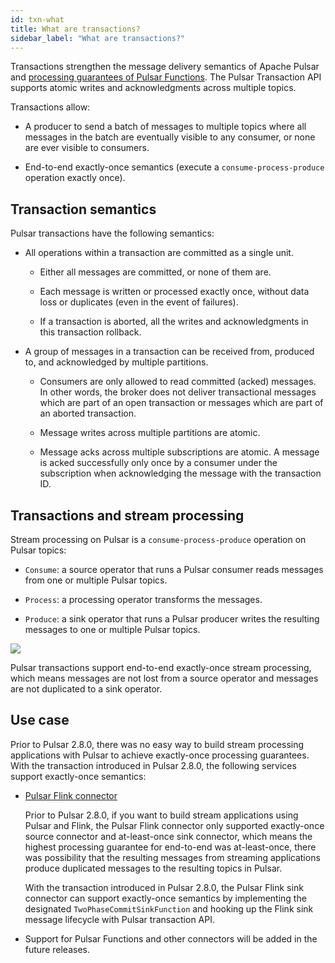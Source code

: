 ```yaml
---
id: txn-what
title: What are transactions?
sidebar_label: "What are transactions?"
---
```


Transactions strengthen the message delivery semantics of Apache Pulsar and [processing guarantees of Pulsar Functions](functions-overview.md#processing-guarantees). The Pulsar Transaction API supports atomic writes and acknowledgments across multiple topics. 

Transactions allow:

- A producer to send a batch of messages to multiple topics where all messages in the batch are eventually visible to any consumer, or none are ever visible to consumers. 

- End-to-end exactly-once semantics (execute a `consume-process-produce` operation exactly once).

## Transaction semantics

Pulsar transactions have the following semantics: 

* All operations within a transaction are committed as a single unit.
   
  * Either all messages are committed, or none of them are. 

  * Each message is written or processed exactly once, without data loss or duplicates (even in the event of failures). 

  * If a transaction is aborted, all the writes and acknowledgments in this transaction rollback.
  
* A group of messages in a transaction can be received from, produced to, and acknowledged by multiple partitions.
  
  * Consumers are only allowed to read committed (acked) messages. In other words, the broker does not deliver transactional messages which are part of an open transaction or messages which are part of an aborted transaction.
  
  * Message writes across multiple partitions are atomic.
  
  * Message acks across multiple subscriptions are atomic. A message is acked successfully only once by a consumer under the subscription when acknowledging the message with the transaction ID.

## Transactions and stream processing

Stream processing on Pulsar is a `consume-process-produce` operation on Pulsar topics:

* `Consume`: a source operator that runs a Pulsar consumer reads messages from one or multiple Pulsar topics.
  
* `Process`: a processing operator transforms the messages. 
  
* `Produce`: a sink operator that runs a Pulsar producer writes the resulting messages to one or multiple Pulsar topics.

![](/assets/txn-2.png)

Pulsar transactions support end-to-end exactly-once stream processing, which means messages are not lost from a source operator and messages are not duplicated to a sink operator.

## Use case

Prior to Pulsar 2.8.0, there was no easy way to build stream processing applications with Pulsar to achieve exactly-once processing guarantees. With the transaction introduced in Pulsar 2.8.0, the following services support exactly-once semantics:

* [Pulsar Flink connector](https://flink.apache.org/2021/01/07/pulsar-flink-connector-270.html)

  Prior to Pulsar 2.8.0, if you want to build stream applications using Pulsar and Flink, the Pulsar Flink connector only supported exactly-once source connector and at-least-once sink connector, which means the highest processing guarantee for end-to-end was at-least-once, there was possibility that the resulting messages from streaming applications produce duplicated messages to the resulting topics in Pulsar.

  With the transaction introduced in Pulsar 2.8.0, the Pulsar Flink sink connector can support exactly-once semantics by implementing the designated `TwoPhaseCommitSinkFunction` and hooking up the Flink sink message lifecycle with Pulsar transaction API. 

* Support for Pulsar Functions and other connectors will be added in the future releases.
